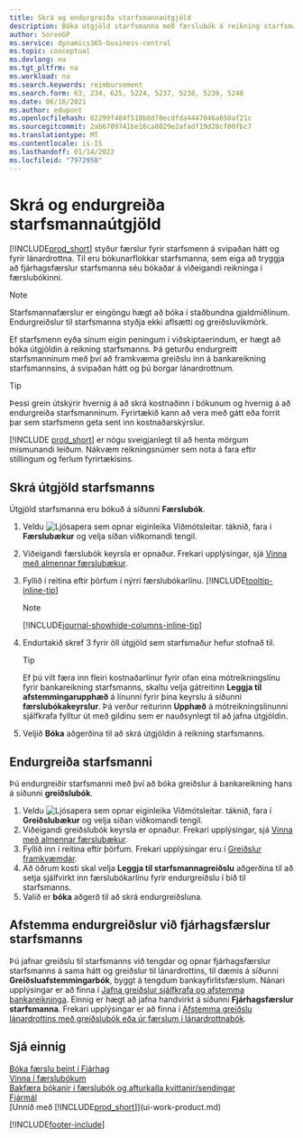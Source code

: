 ```yaml
---
title: Skrá og endurgreiða starfsmannaútgjöld
description: Bóka útgjöld starfsmanna með færslubók á reikning starfsmanns og bóka síðan greiðslu á bankareikning hans til að endurgreiða útgjöld í viðskiptaerindum.
author: SorenGP
ms.service: dynamics365-business-central
ms.topic: conceptual
ms.devlang: na
ms.tgt_pltfrm: na
ms.workload: na
ms.search.keywords: reimbursement
ms.search.form: 63, 234, 625, 5224, 5237, 5238, 5239, 5240
ms.date: 06/16/2021
ms.author: edupont
ms.openlocfilehash: 02299f484f510b8d78ecdfda4447046a650af21c
ms.sourcegitcommit: 2ab6709741be16ca8029e2afadf19d28cf00fbc7
ms.translationtype: MT
ms.contentlocale: is-IS
ms.lasthandoff: 01/14/2022
ms.locfileid: "7972958"
---
```

# <a name="record-and-reimburse-employees-expenses"></a>Skrá og endurgreiða starfsmannaútgjöld

[!INCLUDE[prod_short](includes/prod_short.md)] styður færslur fyrir starfsmenn á svipaðan hátt og fyrir lánardrottna. Til eru bókunarflokkar starfsmanna, sem eiga að tryggja að fjárhagsfærslur starfsmanna séu bókaðar á viðeigandi reikninga í færslubókinni.

> [!NOTE]  
> Starfsmannafærslur er eingöngu hægt að bóka í staðbundna gjaldmiðlinum. Endurgreiðslur til starfsmanna styðja ekki aflsætti og greiðsluvikmörk.

Ef starfsmenn eyða sínum eigin peningum í viðskiptaerindum, er hægt að bóka útgjöldin á reikning starfsmanns. Þá geturðu endurgreitt starfsmanninum með því að framkvæma greiðslu inn á bankareikning starfsmannsins, á svipaðan hátt og þú borgar lánardrottnum.  

> [!TIP]
> Þessi grein útskýrir hvernig á að skrá kostnaðinn í bókunum og hvernig á að endurgreiða starfsmanninum. Fyrirtækið kann að vera með gátt eða forrit þar sem starfsmenn geta sent inn kostnaðarskýrslur.

[!INCLUDE [prod_short](includes/prod_short.md)] er nógu sveigjanlegt til að henta mörgum mismunandi leiðum. Nákvæm reikningsnúmer sem nota á fara eftir stillingum og ferlum fyrirtækisins.  

## <a name="to-record-an-employees-expense"></a>Skrá útgjöld starfsmanns

Útgjöld starfsmanna eru bókuð á síðunni **Færslubók**.

1. Veldu ![Ljósapera sem opnar eiginleika Viðmótsleitar.](media/ui-search/search_small.png "Segðu mér hvað þú vilt gera") táknið, fara í **Færslubækur** og velja síðan viðkomandi tengil.  
2. Viðeigandi færslubók keyrsla er opnaður. Frekari upplýsingar, sjá [Vinna með almennar færslubækur](ui-work-general-journals.md).
3. Fyllið í reitina eftir þörfum í nýrri færslubókarlínu. [!INCLUDE[tooltip-inline-tip](includes/tooltip-inline-tip_md.md)]  

    > [!NOTE]
    > [!INCLUDE[journal-showhide-columns-inline-tip](includes/journal-showhide-columns-inline-tip.md)]
4. Endurtakið skref 3 fyrir öll útgjöld sem starfsmaður hefur stofnað til.

    > [!TIP]  
    > Ef þú vilt færa inn fleiri kostnaðarlínur fyrir ofan eina mótreikningslínu fyrir bankareikning starfsmanns, skaltu velja gátreitinn **Leggja til afstemmingarupphæð** á línunni fyrir þína keyrslu á síðunni **færslubókakeyrslur**. Þá verður reiturinn **Upphæð** á mótreikningslínunni sjálfkrafa fylltur út með gildinu sem er nauðsynlegt til að jafna útgjöldin.
5. Veljið **Bóka** aðgerðina til að skrá útgjöldin á reikning starfsmanns.

## <a name="to-reimburse-an-employee"></a>Endurgreiða starfsmanni

Þú endurgreiðir starfsmanni með því að bóka greiðslur á bankareikning hans á síðunni **greiðslubók**.  

1. Veldu ![Ljósapera sem opnar eiginleika Viðmótsleitar.](media/ui-search/search_small.png "Segðu mér hvað þú vilt gera") táknið, fara í **Greiðslubækur** og velja síðan viðkomandi tengil.
2. Viðeigandi greiðslubók keyrsla er opnaður. Frekari upplýsingar, sjá [Vinna með almennar færslubækur](ui-work-general-journals.md).
3. Fyllið inn í reitina eftir þörfum. Frekari upplýsingar eru í [Greiðslur framkvæmdar](payables-make-payments.md).
4. Að öðrum kosti skal velja **Leggja til starfsmannagreiðslu** aðgerðina til að setja sjálfvirkt inn færslubókarlínu fyrir endurgreiðslu í bið til starfsmanns.
5. Valið er **bóka** aðgerð til að skrá endurgreiðsluna.  

## <a name="to-reconcile-reimbursements-with-employee-ledger-entries"></a>Afstemma endurgreiðslur við fjárhagsfærslur starfsmanns

Þú jafnar greiðslu til starfsmanns við tengdar og opnar fjárhagsfærslur starfsmanns á sama hátt og greiðslur til lánardrottins, til dæmis á síðunni **Greiðsluafstemmingarbók**, byggt á tengdum bankayfirlitsfærslum. Nánari upplýsingar er að finna í [Jafna greiðslur sjálfkrafa og afstemma bankareikninga](receivables-apply-payments-auto-reconcile-bank-accounts.md). Einnig er hægt að jafna handvirkt á síðunni **Fjárhagsfærslur starfsmanna**. Frekari upplýsingar er að finna í [Afstemma greiðslu lánardrottins með greiðslubók eða úr færslum í lánardrottnabók](payables-how-apply-purchase-transactions-manually.md).  

## <a name="see-also"></a>Sjá einnig

[Bóka færslu beint í Fjárhag](finance-how-post-transactions-directly.md)  
[Vinna í færslubókum](ui-work-general-journals.md)  
[Bakfæra bókanir í færslubók og afturkalla kvittanir/sendingar](finance-how-reverse-journal-posting.md)  
[Fjármál](finance.md)  
[Unnið með [!INCLUDE[prod_short](includes/prod_short.md)]](ui-work-product.md)  


[!INCLUDE[footer-include](includes/footer-banner.md)]